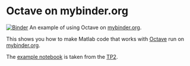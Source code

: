 # Octave on mybinder.org

[![Binder](https://mybinder.org/badge_logo.svg)](https://mybinder.org/v2/gh/nevermind78/Octave_Binder_TP2/master?urlpath=TP2-octave.ipynb)
An example of using Octave on [mybinder.org](https://mybinder.org/).

This shows you how to make Matlab code that works with [Octave](https://www.gnu.org/software/octave/) run on [mybinder.org](https://mybinder.org/).

The [example notebook](index.ipynb) is taken from the [TP2](https://github.com/nevermind78/NUM_ANALYSIS/blob/master/TP2/TP2_E.ipynb).
